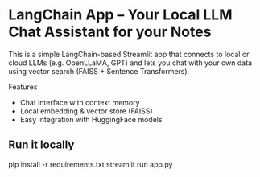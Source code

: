 # LangChain App – Your Local LLM Chat Assistant for your Notes
This is a simple LangChain-based Streamlit app that connects to local or cloud LLMs (e.g. OpenLLaMA, GPT) and lets you chat with your own data using vector search (FAISS + Sentence Transformers).

Features
- Chat interface with context memory
- Local embedding & vector store (FAISS)
- Easy integration with HuggingFace models

## Run it locally
pip install -r requirements.txt
streamlit run app.py
